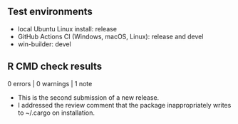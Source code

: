 ## Test environments

* local Ubuntu Linux install: release
* GitHub Actions CI (Windows, macOS, Linux): release and devel
* win-builder: devel

## R CMD check results

0 errors | 0 warnings | 1 note

* This is the second submission of a new release.
* I addressed the review comment that the package inappropriately writes to
  ~/.cargo on installation.
